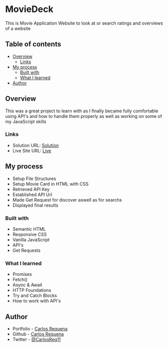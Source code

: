 # MovieDeck

This is Movie Application Website to look at or search ratings and overviews of a website

## Table of contents

- [Overview](#overview)
  - [Links](#links)
- [My process](#my-process)
  - [Built with](#built-with)
  - [What I learned](#what-i-learned)
- [Author](#author)

## Overview
This was a great project to learn with as I finally became fully comfortable using API's and how to handle them properly as well as working on some of my JavaScript skills


### Links

- Solution URL: [Solution](https://github.com/carlos-req/MovieDeck)
- Live Site URL: [Live](https://carlos-req.github.io/MovieDeck/)

## My process
- Setup File Structures 
- Setup Movie Card in HTML with CSS
- Retrieved API Key
- Established API Url
- Made Get Request for discover aswell as for searchs
- Displayed final results

### Built with

- Semantic HTML 
- Responsive CSS
- Vanilla JavaScript
- API's
- Get Requests

### What I learned
- Promises
- Fetch()
- Async & Await
- HTTP Foundations
- Try and Catch Blocks
- How to work with API's

## Author

- Portfolio - [Carlos Requena](https://carlosjrequena.com/)
- Github - [Carlos Requena](https://github.com/carlos-req)
- Twitter - [@CarlosReq11](https://twitter.com/CarlosReq11)

